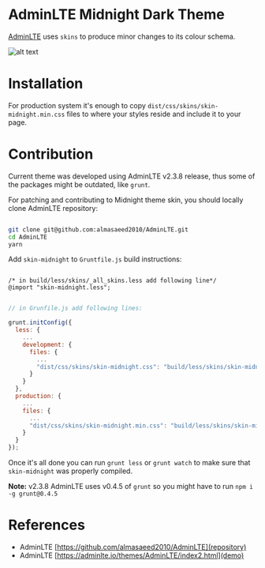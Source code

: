 # AdminLTE Midnight Dark Theme
[AdminLTE](https://github.com/almasaeed2010/AdminLTE) uses `skins` to produce minor changes to its colour schema.

![alt text](https://github.com/anvyst/adminlte-skin-midnight/blob/master/examples/skin-midnight-overview.png?raw=true)

# Installation

For production system it's enough to copy `dist/css/skins/skin-midnight.min.css` files
to where your styles reside and include it to your page.

# Contribution

Current theme was developed using AdminLTE v2.3.8 release, thus some of the packages
might be outdated, like `grunt`.

For patching and contributing to Midnight theme skin, you should locally clone AdminLTE
repository:

```bash

git clone git@github.com:almasaeed2010/AdminLTE.git
cd AdminLTE
yarn
```

Add `skin-midnight` to `Gruntfile.js` build instructions:

```less

/* in build/less/skins/_all_skins.less add following line*/
@import "skin-midnight.less";

```

```javascript

// in Grunfile.js add following lines:

grunt.initConfig({
  less: {
    ...
    development: {
      files: {
        ...
        "dist/css/skins/skin-midnight.css": "build/less/skins/skin-midnight.less",
      }
    }
  },
  production: {
    ...
    files: {
      ...
      "dist/css/skins/skin-midnight.min.css": "build/less/skins/skin-midnight.less",
    }
  }
});
```

Once it's all done you can run `grunt less` or `grunt watch` to make sure that `skin-midnight` was properly compiled.

**Note:** v2.3.8 AdminLTE uses v0.4.5 of `grunt` so you might have to run `npm i -g grunt@0.4.5` 

# References

* AdminLTE [https://github.com/almasaeed2010/AdminLTE](repository)
* AdminLTE [https://adminlte.io/themes/AdminLTE/index2.html](demo)
